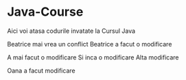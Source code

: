 # Java-Course

Aici voi atasa codurile invatate la Cursul Java

Beatrice mai vrea un conflict
Beatrice a facut o modificare

A mai facut o modificare
Si inca o modificare
Alta modificare

Oana a facut modificare

